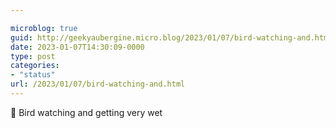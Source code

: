 ```yaml
---

microblog: true
guid: http://geekyaubergine.micro.blog/2023/01/07/bird-watching-and.html
date: 2023-01-07T14:30:09-0000
type: post
categories:
- "status"
url: /2023/01/07/bird-watching-and.html
---
```

🦅 Bird watching and getting very wet
